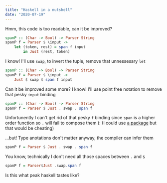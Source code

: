 ```yaml
---
title: "Haskell in a nutshell"
date: "2020-07-19"
---
```


Hmm, this code is too readable, can it be improved?
```hs
spanP :: (Char -> Bool) -> Parser String
spanP f = Parser $ \input ->
	let (token, rest) = span f input
		in Just (rest, token)
```

I know! I'll use `swap`, to invert the tuple, remove that unnessesary `let`
```hs
spanP :: (Char -> Bool) -> Parser String
spanP f = Parser $ \input ->
	Just $ swap $ span f input
```

Can it be improved some more?
I know! I'll use point free notation to remove that pesky `input` binding
```hs
spanP :: (Char -> Bool) -> Parser String
spanP f = Parser $ Just . swap . span f
```

Unfortunently I can't get rid of that pesky `f` binding since `span` is a higher order function so `.` will fail to compose them ): (I could use [a package](https://hackage.haskell.org/package/composition-prelude) but that would be cheating)

...but!
Type anotations don't matter anyway, the compiler can infer them
```hs
spanP f = Parser $ Just . swap . span f
```

You know, technically I don't need all those spaces between `.` and `$`
```hs
spanP f = Parser$Just .swap.span f
```

Is this what peak haskell tastes like?
